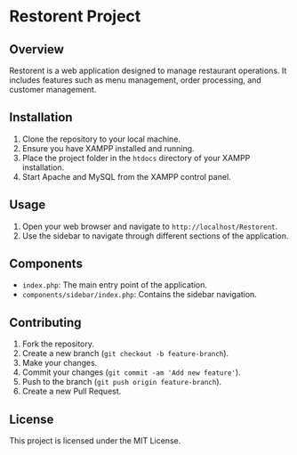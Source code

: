 # Restorent Project

## Overview
Restorent is a web application designed to manage restaurant operations. It includes features such as menu management, order processing, and customer management.

## Installation
1. Clone the repository to your local machine.
2. Ensure you have XAMPP installed and running.
3. Place the project folder in the `htdocs` directory of your XAMPP installation.
4. Start Apache and MySQL from the XAMPP control panel.

## Usage
1. Open your web browser and navigate to `http://localhost/Restorent`.
2. Use the sidebar to navigate through different sections of the application.

## Components
- `index.php`: The main entry point of the application.
- `components/sidebar/index.php`: Contains the sidebar navigation.

## Contributing
1. Fork the repository.
2. Create a new branch (`git checkout -b feature-branch`).
3. Make your changes.
4. Commit your changes (`git commit -am 'Add new feature'`).
5. Push to the branch (`git push origin feature-branch`).
6. Create a new Pull Request.

## License
This project is licensed under the MIT License.
